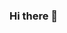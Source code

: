 ### Hi there 👋
<!--### 퐈아팅!!
### 🤔 I’m looking for help with ...\
node, vue , 
-->

<!--[![Tech Blog Badge](http://img.shields.io/badge/-Tech%20blog-black?style=flat-square&logo=github&link=https://zzsza.github.io/)](https://zzsza.github.io/)-->
	
